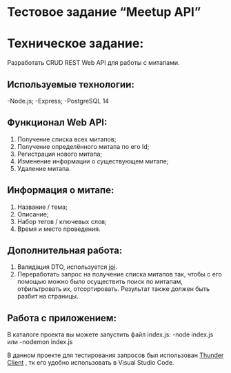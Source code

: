 # Тестовое задание “Meetup API”

# Техническое задание:
Разработать CRUD REST Web API для работы с митапами.

## Используемые технологии:
-Node.js;
-Express;
-PostgreSQL 14

## Функционал Web API:
1. Получение списка всех митапов;
2. Получение определённого митапа по его Id;
3. Регистрация нового митапа;
4. Изменение информации о существующем митапе;
5. Удаление митапа.

## Информация о митапе:
1. Название / тема;
2. Описание;
3. Набор тегов / ключевых слов;
4. Время и место проведения.

## Дополнительная работа:
1. Валидация DTO, используется [joi](https://joi.dev/api/?v=17.6.0).
2. Переработать запрос на получение списка митапов так, чтобы с его помощью можно было осуществить поиск по митапам, отфильтровать их, отсортировать. Результат также должен быть разбит на страницы.


## Работа с приложением:
В каталоге проекта вы можете запустить файл index.js:
-node index.js 
или -nodemon index.js

В данном проекте для тестирования запросов был использован [Thunder Client](https://www.thunderclient.com/) , тк его удобно использовать в Visual Studio Code.


